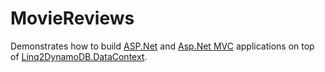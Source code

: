 # MovieReviews

Demonstrates how to build [ASP.Net](https://github.com/scale-tone/linq2dynamodb/tree/master/Samples/MovieReviews/MovieReviews.AspNet.BackEnd) and [Asp.Net MVC](https://github.com/scale-tone/linq2dynamodb/tree/master/Samples/MovieReviews/MovieReviews.AspNet.Mvc) applications on top of [Linq2DynamoDB.DataContext](https://github.com/scale-tone/linq2dynamodb/tree/master/Sources/Linq2DynamoDb.DataContext).